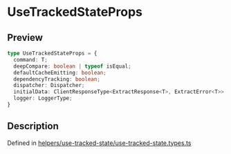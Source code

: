 
      
# UseTrackedStateProps

<div class="api-docs__section" data-reactroot="">

## Preview

</div><div class="api-docs__preview type" data-reactroot="">

```ts
type UseTrackedStateProps = {
  command: T; 
  deepCompare: boolean | typeof isEqual; 
  defaultCacheEmitting: boolean; 
  dependencyTracking: boolean; 
  dispatcher: Dispatcher; 
  initialData: ClientResponseType<ExtractResponse<T>, ExtractError<T>> | null; 
  logger: LoggerType; 
}
```

</div><div class="api-docs__section" data-reactroot="">

## Description

</div><div class="api-docs__description" data-reactroot=""><span class="api-docs__do-not-parse">



</span></div><div class="api-docs__definition" data-reactroot="">

Defined in [helpers/use-tracked-state/use-tracked-state.types.ts](https://github.com/BetterTyped/hyper-fetch/blob/089b54eb/packages/react/src/helpers/use-tracked-state/use-tracked-state.types.ts#L13)

</div>